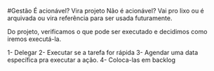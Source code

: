#Gestão
É acionável? Vira projeto
Não é acionável? Vai pro lixo ou é arquivada ou vira referência para ser usada futuramente.

Do projeto, verificamos o que pode ser executado e decidimos como iremos executá-la.

1- Delegar
2- Executar se a tarefa for rápida
3- Agendar uma data específica pra executar a ação.
4- Coloca-las em backlog